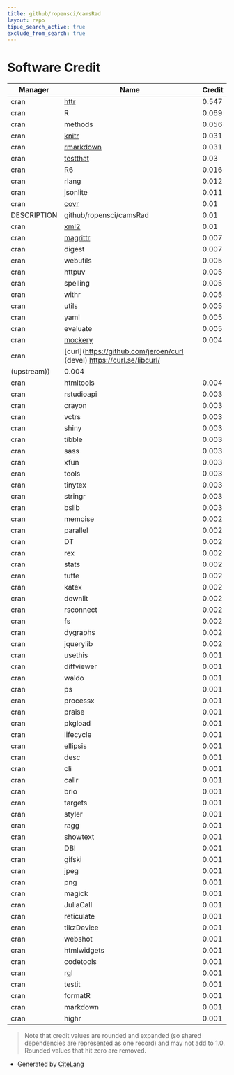```yaml
---
title: github/ropensci/camsRad
layout: repo
tipue_search_active: true
exclude_from_search: true
---
```

# Software Credit

|Manager|Name|Credit|
|-------|----|------|
|cran|[httr](https://httr.r-lib.org/)|0.547|
|cran|R|0.069|
|cran|methods|0.056|
|cran|[knitr](https://yihui.org/knitr/)|0.031|
|cran|[rmarkdown](https://github.com/rstudio/rmarkdown)|0.031|
|cran|[testthat](https://testthat.r-lib.org)|0.03|
|cran|R6|0.016|
|cran|rlang|0.012|
|cran|jsonlite|0.011|
|cran|[covr](https://covr.r-lib.org)|0.01|
|DESCRIPTION|github/ropensci/camsRad|0.01|
|cran|[xml2](https://xml2.r-lib.org/)|0.01|
|cran|[magrittr](https://magrittr.tidyverse.org)|0.007|
|cran|digest|0.007|
|cran|webutils|0.005|
|cran|httpuv|0.005|
|cran|spelling|0.005|
|cran|withr|0.005|
|cran|utils|0.005|
|cran|yaml|0.005|
|cran|evaluate|0.005|
|cran|[mockery](https://github.com/r-lib/mockery)|0.004|
|cran|[curl](https://github.com/jeroen/curl (devel) https://curl.se/libcurl/
(upstream))|0.004|
|cran|htmltools|0.004|
|cran|rstudioapi|0.003|
|cran|crayon|0.003|
|cran|vctrs|0.003|
|cran|shiny|0.003|
|cran|tibble|0.003|
|cran|sass|0.003|
|cran|xfun|0.003|
|cran|tools|0.003|
|cran|tinytex|0.003|
|cran|stringr|0.003|
|cran|bslib|0.003|
|cran|memoise|0.002|
|cran|parallel|0.002|
|cran|DT|0.002|
|cran|rex|0.002|
|cran|stats|0.002|
|cran|tufte|0.002|
|cran|katex|0.002|
|cran|downlit|0.002|
|cran|rsconnect|0.002|
|cran|fs|0.002|
|cran|dygraphs|0.002|
|cran|jquerylib|0.002|
|cran|usethis|0.001|
|cran|diffviewer|0.001|
|cran|waldo|0.001|
|cran|ps|0.001|
|cran|processx|0.001|
|cran|praise|0.001|
|cran|pkgload|0.001|
|cran|lifecycle|0.001|
|cran|ellipsis|0.001|
|cran|desc|0.001|
|cran|cli|0.001|
|cran|callr|0.001|
|cran|brio|0.001|
|cran|targets|0.001|
|cran|styler|0.001|
|cran|ragg|0.001|
|cran|showtext|0.001|
|cran|DBI|0.001|
|cran|gifski|0.001|
|cran|jpeg|0.001|
|cran|png|0.001|
|cran|magick|0.001|
|cran|JuliaCall|0.001|
|cran|reticulate|0.001|
|cran|tikzDevice|0.001|
|cran|webshot|0.001|
|cran|htmlwidgets|0.001|
|cran|codetools|0.001|
|cran|rgl|0.001|
|cran|testit|0.001|
|cran|formatR|0.001|
|cran|markdown|0.001|
|cran|highr|0.001|


> Note that credit values are rounded and expanded (so shared dependencies are represented as one record) and may not add to 1.0. Rounded values that hit zero are removed.


- Generated by [CiteLang](https://github.com/vsoch/citelang)
